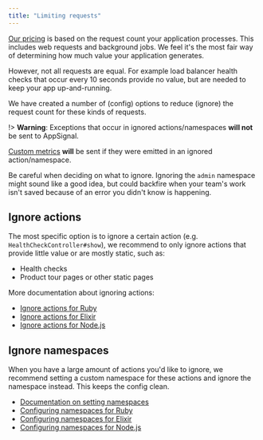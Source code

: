 ```yaml
---
title: "Limiting requests"
---
```


[Our pricing](http://appsignal.com/plans) is based on the request count your application processes. This includes web requests and background jobs. We feel it's the most fair way of determining how much value your application generates.

However, not all requests are equal. For example load balancer health checks that occur every 10 seconds provide no value, but are needed to keep your app up-and-running.

We have created a number of (config) options to reduce (ignore) the request count for these kinds of requests.

!> **Warning**: Exceptions that occur in ignored actions/namespaces **will not** be sent to AppSignal.

[Custom metrics](/metrics/custom.html) **will** be sent if they were emitted in an ignored action/namespace.

Be careful when deciding on what to ignore. Ignoring the `admin` namespace might sound like a good idea, but could backfire when your team's work isn't saved because of an error you didn't know is happening.

## Ignore actions

The most specific option is to ignore a certain action (e.g. `HealthCheckController#show`), we recommend to only ignore actions that provide little value or are mostly static, such as:

* Health checks
* Product tour pages or other static pages

More documentation about ignoring actions:

* [Ignore actions for Ruby](/guides/filter-data/ignore-actions.html#ruby)
* [Ignore actions for Elixir](/guides/filter-data/ignore-actions.html#elixir)
* [Ignore actions for Node.js](/guides/filter-data/ignore-actions.html#node-js)

## Ignore namespaces

When you have a large amount of actions you'd like to ignore, we recommend setting a custom namespace for these actions and ignore the namespace instead. This keeps the config clean.

* [Documentation on setting namespaces](/application/namespaces.html)
* [Configuring namespaces for Ruby](/guides/filter-data/ignore-namespaces.html#ruby)
* [Configuring namespaces for Elixir](/guides/filter-data/ignore-namespaces.html#elixir)
* [Configuring namespaces for Node.js](/guides/filter-data/ignore-namespaces.html#node-js)
